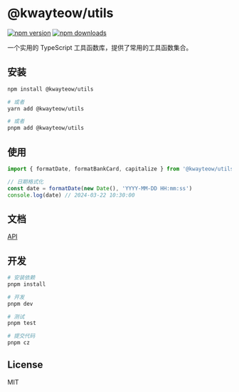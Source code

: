 # @kwayteow/utils

[![npm version](https://img.shields.io/npm/v/@kwayteow/utils)](https://www.npmjs.com/package/@kwayteow/utils)
[![npm downloads](https://img.shields.io/npm/dm/@kwayteow/utils)](https://www.npmjs.com/package/@kwayteow/utils)

一个实用的 TypeScript 工具函数库，提供了常用的工具函数集合。

## 安装

```bash
npm install @kwayteow/utils

# 或者
yarn add @kwayteow/utils

# 或者
pnpm add @kwayteow/utils

```

## 使用

```typescript
import { formatDate, formatBankCard, capitalize } from '@kwayteow/utils'

// 日期格式化
const date = formatDate(new Date(), 'YYYY-MM-DD HH:mm:ss')
console.log(date) // 2024-03-22 10:30:00

```
## 文档

[API](https://kway-teow.github.io/utils/index.html)

## 开发

```bash
# 安装依赖
pnpm install

# 开发
pnpm dev

# 测试
pnpm test

# 提交代码
pnpm cz
```

## License

MIT

